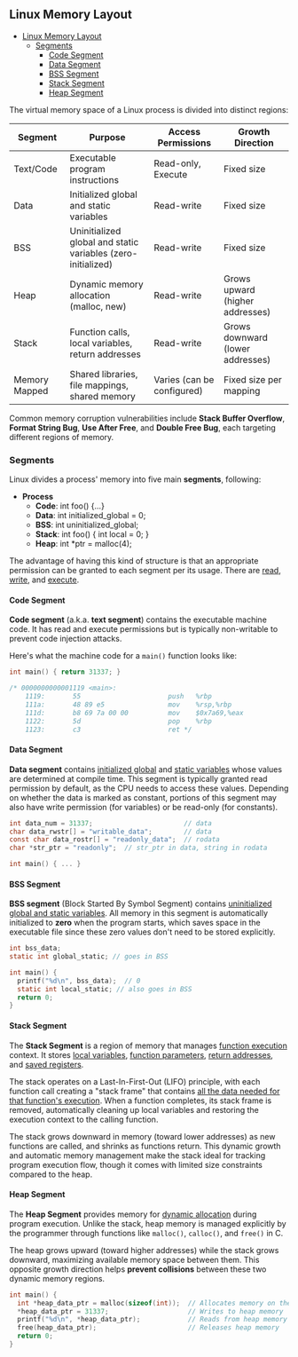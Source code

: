 ## Linux Memory Layout

- [Linux Memory Layout](#linux-memory-layout)
  - [Segments](#segments)
    - [Code Segment](#code-segment)
    - [Data Segment](#data-segment)
    - [BSS Segment](#bss-segment)
    - [Stack Segment](#stack-segment)
    - [Heap Segment](#heap-segment)

The virtual memory space of a Linux process is divided into distinct regions:

| Segment | Purpose | Access Permissions | Growth Direction |
|---------|---------|-------------------|-----------------|
| Text/Code | Executable program instructions | Read-only, Execute | Fixed size |
| Data | Initialized global and static variables | Read-write | Fixed size |
| BSS | Uninitialized global and static variables (zero-initialized) | Read-write | Fixed size |
| Heap | Dynamic memory allocation (malloc, new) | Read-write | Grows upward (higher addresses) |
| Stack | Function calls, local variables, return addresses | Read-write | Grows downward (lower addresses) |
| Memory Mapped | Shared libraries, file mappings, shared memory | Varies (can be configured) | Fixed size per mapping |

Common memory corruption vulnerabilities include **Stack Buffer Overflow**, **Format String Bug**, **Use After Free**, and **Double Free Bug**, each targeting different regions of memory.

### Segments

Linux divides a process' memory into five main **segments**, following:

- **Process**
  - **Code**: int foo() {...}
  - **Data**: int initialized_global = 0;
  - **BSS**: int uninitialized_global;
  - **Stack**: int foo() { int local = 0; }
  - **Heap**: int *ptr = malloc(4);

The advantage of having this kind of structure is that an appropriate permission can be granted to each segment per its usage. There are <u>read</u>, <u>write</u>, and <u>execute</u>.

#### Code Segment

**Code segment** (a.k.a. **text segment**) contains the executable machine code. It has read and execute permissions but is typically non-writable to prevent code injection attacks.

Here's what the machine code for a `main()` function looks like:

```c
int main() { return 31337; }

/* 0000000000001119 <main>:
    1119:       55                      push   %rbp
    111a:       48 89 e5                mov    %rsp,%rbp
    111d:       b8 69 7a 00 00          mov    $0x7a69,%eax
    1122:       5d                      pop    %rbp
    1123:       c3                      ret */
```

#### Data Segment

**Data segment** contains <u>initialized global</u> and <u>static variables</u> whose values are determined at compile time. This segment is typically granted read permission by default, as the CPU needs to access these values. Depending on whether the data is marked as constant, portions of this segment may also have write permission (for variables) or be read-only (for constants).

```c
int data_num = 31337;                       // data
char data_rwstr[] = "writable_data";        // data
const char data_rostr[] = "readonly_data";  // rodata
char *str_ptr = "readonly";  // str_ptr in data, string in rodata

int main() { ... }
```

#### BSS Segment

**BSS segment** (Block Started By Symbol Segment) contains <u>uninitialized global and static variables</u>. All memory in this segment is automatically initialized to **zero** when the program starts, which saves space in the executable file since these zero values don't need to be stored explicitly.

```c
int bss_data;
static int global_static; // goes in BSS

int main() {
  printf("%d\n", bss_data);  // 0
  static int local_static; // also goes in BSS
  return 0;
}
```

#### Stack Segment

The **Stack Segment** is a region of memory that manages <u>function execution</u> context. It stores <u>local variables</u>, <u>function parameters</u>, <u>return addresses</u>, and <u>saved registers</u>. 

The stack operates on a Last-In-First-Out (LIFO) principle, with each function call creating a "stack frame" that contains <u>all the data needed for that function's execution</u>. When a function completes, its stack frame is removed, automatically cleaning up local variables and restoring the execution context to the calling function.

The stack grows downward in memory (toward lower addresses) as new functions are called, and shrinks as functions return. This dynamic growth and automatic memory management make the stack ideal for tracking program execution flow, though it comes with limited size constraints compared to the heap.

#### Heap Segment

The **Heap Segment** provides memory for <u>dynamic allocation</u> during program execution. Unlike the stack, heap memory is managed explicitly by the programmer through functions like `malloc()`, `calloc()`, and `free()` in C.

The heap grows upward (toward higher addresses) while the stack grows downward, maximizing available memory space between them. This opposite growth direction helps **prevent collisions** between these two dynamic memory regions.

```c
int main() {
  int *heap_data_ptr = malloc(sizeof(int));  // Allocates memory on the heap
  *heap_data_ptr = 31337;                    // Writes to heap memory
  printf("%d\n", *heap_data_ptr);            // Reads from heap memory
  free(heap_data_ptr);                       // Releases heap memory
  return 0;
}
```